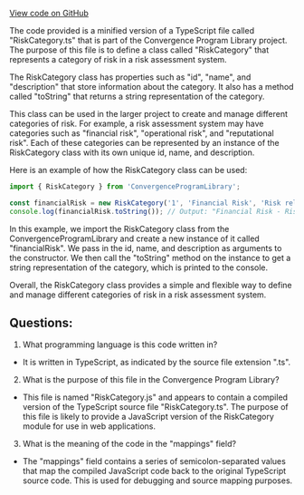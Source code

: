 [View code on GitHub](https://github.com/convergence-rfq/convergence-program-library/rfq/js/generated/types/RiskCategory.js.map)

The code provided is a minified version of a TypeScript file called "RiskCategory.ts" that is part of the Convergence Program Library project. The purpose of this file is to define a class called "RiskCategory" that represents a category of risk in a risk assessment system. 

The RiskCategory class has properties such as "id", "name", and "description" that store information about the category. It also has a method called "toString" that returns a string representation of the category. 

This class can be used in the larger project to create and manage different categories of risk. For example, a risk assessment system may have categories such as "financial risk", "operational risk", and "reputational risk". Each of these categories can be represented by an instance of the RiskCategory class with its own unique id, name, and description. 

Here is an example of how the RiskCategory class can be used:

```typescript
import { RiskCategory } from 'ConvergenceProgramLibrary';

const financialRisk = new RiskCategory('1', 'Financial Risk', 'Risk related to financial operations');
console.log(financialRisk.toString()); // Output: "Financial Risk - Risk related to financial operations"
```

In this example, we import the RiskCategory class from the ConvergenceProgramLibrary and create a new instance of it called "financialRisk". We pass in the id, name, and description as arguments to the constructor. We then call the "toString" method on the instance to get a string representation of the category, which is printed to the console. 

Overall, the RiskCategory class provides a simple and flexible way to define and manage different categories of risk in a risk assessment system.
## Questions: 
 1. What programming language is this code written in?
- It is written in TypeScript, as indicated by the source file extension ".ts".

2. What is the purpose of this file in the Convergence Program Library?
- This file is named "RiskCategory.js" and appears to contain a compiled version of the TypeScript source file "RiskCategory.ts". The purpose of this file is likely to provide a JavaScript version of the RiskCategory module for use in web applications.

3. What is the meaning of the code in the "mappings" field?
- The "mappings" field contains a series of semicolon-separated values that map the compiled JavaScript code back to the original TypeScript source code. This is used for debugging and source mapping purposes.